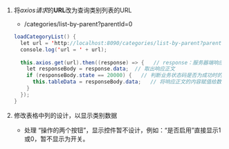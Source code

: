 
1. 将*axios请求*的**URL**改为查询类别列表的URL
    - /categories/list-by-parent?parentId=0
    ```java
    loadCategoryList() {  
	  let url = 'http://localhost:8090/categories/list-by-parent?parentId=0';  
	  console.log('url = ' + url);  
	  
	  this.axios.get(url).then((response) => {   // response：服务器端响应的全部内容  
	    let responseBody = response.data;  // 取出响应正文  
	    if (responseBody.state == 20000) {   // 判断业务状态码是否为成功时的20000  
	      this.tableData = responseBody.data;   // 将响应正文的内容赋值给数组  
	    }  
	  });  
	}
	```

2. 修改表格中列的设计，以显示类别数据
    - 处理 “操作的两个按钮”，显示控件暂不设计，例如：“是否启用”直接显示1或0，暂不显示为开关。